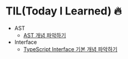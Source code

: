 # TIL(Today I Learned) 🔥
* AST
  * [AST 개념 파악하기](https://github.com/kangssu/TIL/blob/main/AST/AST.md)
* Interface
  * [TypeScript Interface 기본 개념 파악하기](https://github.com/kangssu/TIL/blob/main/Interface/Interface.md)
